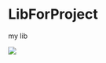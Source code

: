# LibForProject
my lib

[![](https://jitpack.io/v/MaksChojniak/LibForProject.svg)](https://jitpack.io/#MaksChojniak/LibForProject)

